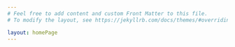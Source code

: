 ```yaml
---
# Feel free to add content and custom Front Matter to this file.
# To modify the layout, see https://jekyllrb.com/docs/themes/#overriding-theme-defaults

layout: homePage
---
```

